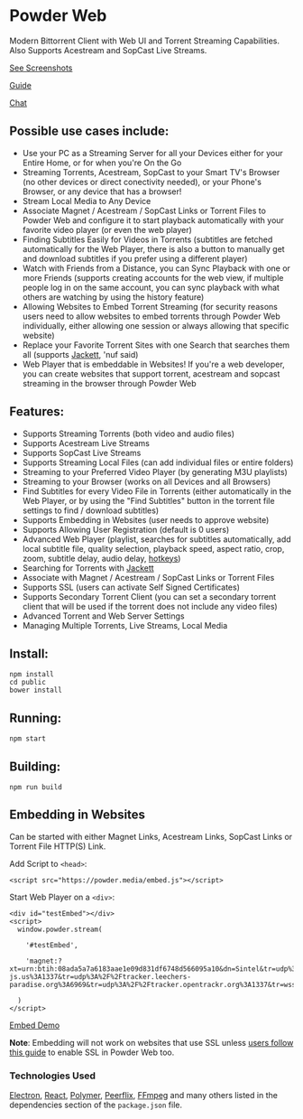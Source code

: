 # Powder Web

Modern Bittorrent Client with Web UI and Torrent Streaming Capabilities. Also Supports Acestream and SopCast Live Streams.

[See Screenshots](https://imgur.com/a/Jnxf0wf)

[Guide](https://github.com/jaruba/PowderWeb/wiki/Guide)

[Chat](https://gitter.im/jaruba/PowderWeb)


## Possible use cases include:

- Use your PC as a Streaming Server for all your Devices either for your Entire Home, or for when you're On the Go
- Streaming Torrents, Acestream, SopCast to your Smart TV's Browser (no other devices or direct conectivity needed), or your Phone's Browser, or any device that has a browser!
- Stream Local Media to Any Device
- Associate Magnet / Acestream / SopCast Links or Torrent Files to Powder Web and configure it to start playback automatically with your favorite video player (or even the web player)
- Finding Subtitles Easily for Videos in Torrents (subtitles are fetched automatically for the Web Player, there is also a button to manually get and download subtitles if you prefer using a different player)
- Watch with Friends from a Distance, you can Sync Playback with one or more Friends (supports creating accounts for the web view, if multiple people log in on the same account, you can sync playback with what others are watching by using the history feature)
- Allowing Websites to Embed Torrent Streaming (for security reasons users need to allow websites to embed torrents through Powder Web individually, either allowing one session or always allowing that specific website)
- Replace your Favorite Torrent Sites with one Search that searches them all (supports [Jackett](https://github.com/Jackett/Jackett), 'nuf said)
- Web Player that is embeddable in Websites! If you're a web developer, you can create websites that support torrent, acestream and sopcast streaming in the browser through Powder Web


## Features:

- Supports Streaming Torrents (both video and audio files)
- Supports Acestream Live Streams
- Supports SopCast Live Streams
- Supports Streaming Local Files (can add individual files or entire folders)
- Streaming to your Preferred Video Player (by generating M3U playlists)
- Streaming to your Browser (works on all Devices and all Browsers)
- Find Subtitles for every Video File in Torrents (either automatically in the Web Player, or by using the "Find Subtitles" button in the torrent file settings to find / download subtitles)
- Supports Embedding in Websites (user needs to approve website)
- Supports Allowing User Registration (default is 0 users)
- Advanced Web Player (playlist, searches for subtitles automatically, add local subtitle file, quality selection, playback speed, aspect ratio, crop, zoom, subtitle delay, audio delay, [hotkeys](https://github.com/jaruba/PowderWeb/wiki/Web-Player-Hotkeys))
- Searching for Torrents with [Jackett](https://github.com/Jackett/Jackett)
- Associate with Magnet / Acestream / SopCast Links or Torrent Files
- Supports SSL (users can activate Self Signed Certificates)
- Supports Secondary Torrent Client (you can set a secondary torrent client that will be used if the torrent does not include any video files)
- Advanced Torrent and Web Server Settings
- Managing Multiple Torrents, Live Streams, Local Media


## Install:

```
npm install
cd public
bower install
```


## Running:

```
npm start
```


## Building:

```
npm run build
```


## Embedding in Websites

Can be started with either Magnet Links, Acestream Links, SopCast Links or Torrent File HTTP(S) Link.

Add Script to `<head>`:

```
<script src="https://powder.media/embed.js"></script>
```


Start Web Player on a `<div>`:

```
<div id="testEmbed"></div>
<script>
  window.powder.stream(

    '#testEmbed',

    'magnet:?xt=urn:btih:08ada5a7a6183aae1e09d831df6748d566095a10&dn=Sintel&tr=udp%3A%2F%2Fexplodie.org%3A6969&tr=udp%3A%2F%2Ftracker.coppersurfer.tk%3A6969&tr=udp%3A%2F%2Ftracker.empire-js.us%3A1337&tr=udp%3A%2F%2Ftracker.leechers-paradise.org%3A6969&tr=udp%3A%2F%2Ftracker.opentrackr.org%3A1337&tr=wss%3A%2F%2Ftracker.btorrent.xyz&tr=wss%3A%2F%2Ftracker.fastcast.nz&tr=wss%3A%2F%2Ftracker.openwebtorrent.com&ws=https%3A%2F%2Fwebtorrent.io%2Ftorrents%2F'

  )
</script>
```

[Embed Demo](http://powder.media/embed-test.html)

**Note**: Embedding will not work on websites that use SSL unless [users follow this guide](https://github.com/jaruba/PowderWeb/wiki/Guide#enabling-ssl) to enable SSL in Powder Web too.


### Technologies Used

[Electron](https://electronjs.org/), [React](https://reactjs.org/), [Polymer](https://www.polymer-project.org/), [Peerflix](https://github.com/mafintosh/peerflix), [FFmpeg](https://www.ffmpeg.org/) and many others listed in the dependencies section of the `package.json` file.

